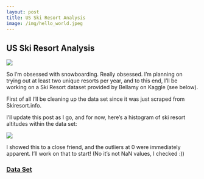 ```yaml
---
layout: post
title: US Ski Resort Analysis
image: /img/hello_world.jpeg
---
```


## US Ski Resort Analysis

![](https://cdn-images-1.medium.com/max/3000/1*kOQQQoPM-NK9HfWP0JdYJA.jpeg)

So I’m obsessed with snowboarding. Really obsessed. I’m planning on trying out at least two unique resorts per year, and to this end, I’ll be working on a Ski Resort dataset provided by Bellamy on Kaggle (see below).

First of all I’ll be cleaning up the data set since it was just scraped from Skiresort.info.

I’ll update this post as I go, and for now, here’s a histogram of ski resort altitudes within the data set:

![](https://cdn-images-1.medium.com/max/2000/1*P1Hw8FSvg9bpt0OJzvQ8vw.png)

I showed this to a close friend, and the outliers at 0 were immediately apparent. I’ll work on that to start! (No it’s not NaN values, I checked :))

### [Data Set](https://www.kaggle.com/beaubellamy/ski-resort/version/1#)
